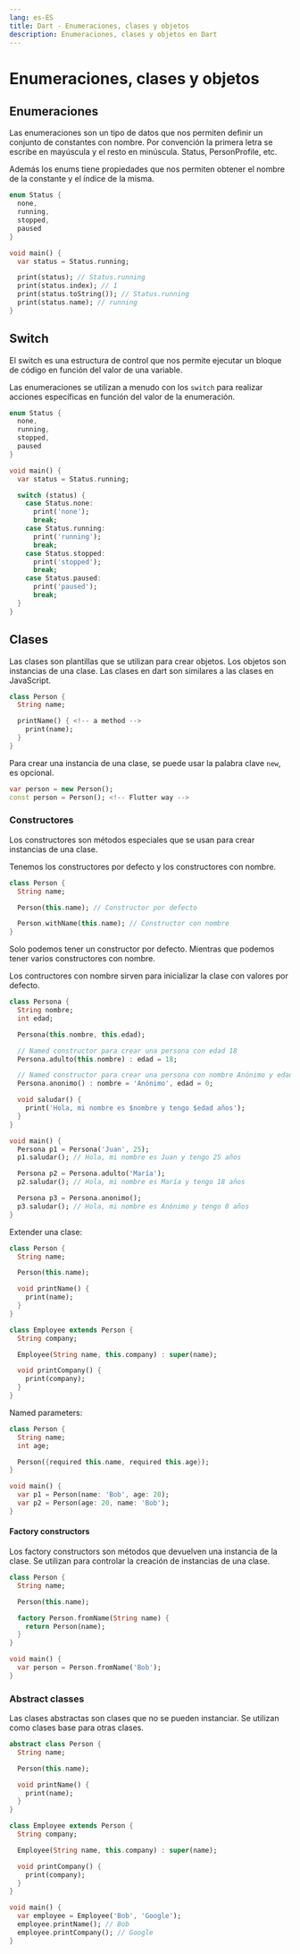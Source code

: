 ```yaml
---
lang: es-ES
title: Dart - Enumeraciones, clases y objetos
description: Enumeraciones, clases y objetos en Dart
---
```


# Enumeraciones, clases y objetos

## Enumeraciones

Las enumeraciones son un tipo de datos que nos permiten definir un conjunto de constantes con nombre.
Por convención la primera letra se escribe en mayúscula y el resto en minúscula. Status, PersonProfile, etc.

Además los enums tiene propiedades que nos permiten obtener el nombre de la constante y el índice de la misma.

```dart
enum Status {
  none,
  running,
  stopped,
  paused
}

void main() {
  var status = Status.running;

  print(status); // Status.running
  print(status.index); // 1
  print(status.toString()); // Status.running
  print(status.name); // running
}
```

## Switch

El switch es una estructura de control que nos permite ejecutar un bloque de código en función del valor de una variable.

Las enumeraciones se utilizan a menudo con los `switch` para realizar acciones específicas en función del valor de la enumeración.

```dart
enum Status {
  none,
  running,
  stopped,
  paused
}

void main() {
  var status = Status.running;

  switch (status) {
    case Status.none:
      print('none');
      break;
    case Status.running:
      print('running');
      break;
    case Status.stopped:
      print('stopped');
      break;
    case Status.paused:
      print('paused');
      break;
  }
}
```

## Clases

Las clases son plantillas que se utilizan para crear objetos. Los objetos son instancias de una clase.
Las clases en dart son similares a las clases en JavaScript.

```dart
class Person {
  String name;

  printName() { <!-- a method -->
    print(name);
  }
}
```

Para crear una instancia de una clase, se puede usar la palabra clave `new`, es opcional.

```dart
var person = new Person();
const person = Person(); <!-- Flutter way -->
```

### Constructores

Los constructores son métodos especiales que se usan para crear instancias de una clase.

Tenemos los constructores por defecto y los constructores con nombre.

```dart
class Person {
  String name;

  Person(this.name); // Constructor por defecto

  Person.withName(this.name); // Constructor con nombre
}
```

Solo podemos tener un constructor por defecto. Mientras que podemos tener varios constructores con nombre.

Los contructores con nombre sirven para inicializar la clase con valores por defecto.

```dart
class Persona {
  String nombre;
  int edad;

  Persona(this.nombre, this.edad);

  // Named constructor para crear una persona con edad 18
  Persona.adulto(this.nombre) : edad = 18;

  // Named constructor para crear una persona con nombre Anónimo y edad 0
  Persona.anonimo() : nombre = 'Anónimo', edad = 0;

  void saludar() {
    print('Hola, mi nombre es $nombre y tengo $edad años');
  }
}

void main() {
  Persona p1 = Persona('Juan', 25);
  p1.saludar(); // Hola, mi nombre es Juan y tengo 25 años

  Persona p2 = Persona.adulto('María');
  p2.saludar(); // Hola, mi nombre es María y tengo 18 años

  Persona p3 = Persona.anonimo();
  p3.saludar(); // Hola, mi nombre es Anónimo y tengo 0 años
}
```

Extender una clase:

```dart
class Person {
  String name;

  Person(this.name);

  void printName() {
    print(name);
  }
}

class Employee extends Person {
  String company;

  Employee(String name, this.company) : super(name);

  void printCompany() {
    print(company);
  }
}
```

Named parameters:

```dart
class Person {
  String name;
  int age;

  Person({required this.name, required this.age});
}

void main() {
  var p1 = Person(name: 'Bob', age: 20);
  var p2 = Person(age: 20, name: 'Bob');
}
```

#### Factory constructors

Los factory constructors son métodos que devuelven una instancia de la clase. Se utilizan para controlar la creación de instancias de una clase.

```dart
class Person {
  String name;

  Person(this.name);

  factory Person.fromName(String name) {
    return Person(name);
  }
}

void main() {
  var person = Person.fromName('Bob');
}
```

### Abstract classes

Las clases abstractas son clases que no se pueden instanciar. Se utilizan como clases base para otras clases.

```dart
abstract class Person {
  String name;

  Person(this.name);

  void printName() {
    print(name);
  }
}

class Employee extends Person {
  String company;

  Employee(String name, this.company) : super(name);

  void printCompany() {
    print(company);
  }
}

void main() {
  var employee = Employee('Bob', 'Google');
  employee.printName(); // Bob
  employee.printCompany(); // Google
}
```
